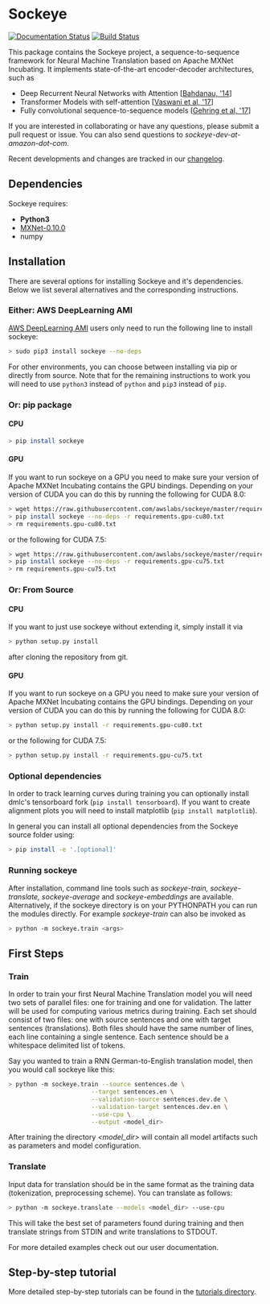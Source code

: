 # Sockeye

[![Documentation Status](https://readthedocs.org/projects/sockeye/badge/?version=latest)](http://sockeye.readthedocs.io/en/latest/?badge=latest) [![Build Status](https://travis-ci.org/awslabs/sockeye.svg?branch=master)](https://travis-ci.org/awslabs/sockeye)

This package contains the Sockeye project,
a sequence-to-sequence framework for Neural Machine Translation based on Apache MXNet Incubating.
It implements state-of-the-art encoder-decoder architectures, such as 
- Deep Recurrent Neural Networks with Attention [[Bahdanau, '14](https://arxiv.org/abs/1409.0473)]
- Transformer Models with self-attention [[Vaswani et al, '17](https://arxiv.org/abs/1706.03762)]
- Fully convolutional sequence-to-sequence models [[Gehring et al, '17](https://arxiv.org/abs/1705.03122)]

If you are interested in collaborating or have any questions, please submit a pull request or issue.
You can also send questions to *sockeye-dev-at-amazon-dot-com*.

Recent developments and changes are tracked in our [changelog](https://github.com/awslabs/sockeye/blob/master/CHANGELOG.md).
 
## Dependencies

Sockeye requires:
- **Python3**
- [MXNet-0.10.0](https://github.com/dmlc/mxnet/tree/v0.10.0)
- numpy

## Installation

There are several options for installing Sockeye and it's dependencies. Below we list several alternatives and the
corresponding instructions.

### Either: AWS DeepLearning AMI

[AWS DeepLearning AMI](https://aws.amazon.com/amazon-ai/amis/) users only need to run the following line to install sockeye:

```bash
> sudo pip3 install sockeye --no-deps
```

For other environments, you can choose between installing via pip or directly from source. Note that for the
remaining instructions to work you will need to use `python3` instead of `python` and `pip3` instead of `pip`.


### Or: pip package

#### CPU

```bash
> pip install sockeye
```

#### GPU

If you want to run sockeye on a GPU you need to make sure your version of Apache MXNet Incubating contains the GPU
bindings.
Depending on your version of CUDA you can do this by running the following for CUDA 8.0:

```bash
> wget https://raw.githubusercontent.com/awslabs/sockeye/master/requirements.gpu-cu80.txt
> pip install sockeye --no-deps -r requirements.gpu-cu80.txt
> rm requirements.gpu-cu80.txt
```
or the following for CUDA 7.5:
```bash
> wget https://raw.githubusercontent.com/awslabs/sockeye/master/requirements.gpu-cu75.txt
> pip install sockeye --no-deps -r requirements.gpu-cu75.txt
> rm requirements.gpu-cu75.txt
```

### Or: From Source

#### CPU

If you want to just use sockeye without extending it, simply install it via
```bash
> python setup.py install
```
after cloning the repository from git.

#### GPU

If you want to run sockeye on a GPU you need to make sure your version of Apache MXNet
Incubating contains the GPU bindings. Depending on your version of CUDA you can do this by
running the following for CUDA 8.0:

```bash
> python setup.py install -r requirements.gpu-cu80.txt
```
or the following for CUDA 7.5:
```bash
> python setup.py install -r requirements.gpu-cu75.txt
```

### Optional dependencies
In order to track learning curves during training you can optionally install dmlc's tensorboard fork
 (````pip install tensorboard````).
If you want to create alignment plots you will need to install matplotlib (````pip install matplotlib````).

In general you can install all optional dependencies from the Sockeye source folder using:
```bash
> pip install -e '.[optional]'
```


### Running sockeye

After installation, command line tools such as *sockeye-train, sockeye-translate, sockeye-average* 
and *sockeye-embeddings* are available. Alternatively, if the sockeye directory is on your
PYTHONPATH you can run the modules 
directly. For example *sockeye-train* can also be invoked as
```bash
> python -m sockeye.train <args>
```

## First Steps

### Train

In order to train your first Neural Machine Translation model you will need two sets of parallel files: one for training 
and one for validation. The latter will be used for computing various metrics during training. 
Each set should consist of two files: one with source sentences and one with target sentences (translations). Both files should have the same number of lines, each line containing a single
sentence. Each sentence should be a whitespace delimited list of tokens.

Say you wanted to train a RNN German-to-English translation model, then you would call sockeye like this:
```bash
> python -m sockeye.train --source sentences.de \
                       --target sentences.en \
                       --validation-source sentences.dev.de \
                       --validation-target sentences.dev.en \
                       --use-cpu \
                       --output <model_dir>
```

After training the directory *<model_dir>* will contain all model artifacts such as parameters and model 
configuration. 


### Translate

Input data for translation should be in the same format as the training data (tokenization, preprocessing scheme).
You can translate as follows: 
 
```bash
> python -m sockeye.translate --models <model_dir> --use-cpu
```

This will take the best set of parameters found during training and then translate strings from STDIN and 
write translations to STDOUT.

For more detailed examples check out our user documentation.


## Step-by-step tutorial

More detailed step-by-step tutorials can be found in the
[tutorials directory](https://github.com/awslabs/sockeye/tree/master/tutorials).
